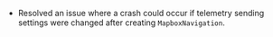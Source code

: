 - Resolved an issue where a crash could occur if telemetry sending settings were changed after creating `MapboxNavigation`.